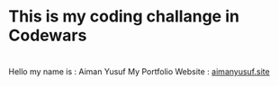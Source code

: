 # This is my coding challange in Codewars

#

Hello my name is : Aiman Yusuf
My Portfolio Website : <a href="https://aimanyusuf.site">aimanyusuf.site</a>

